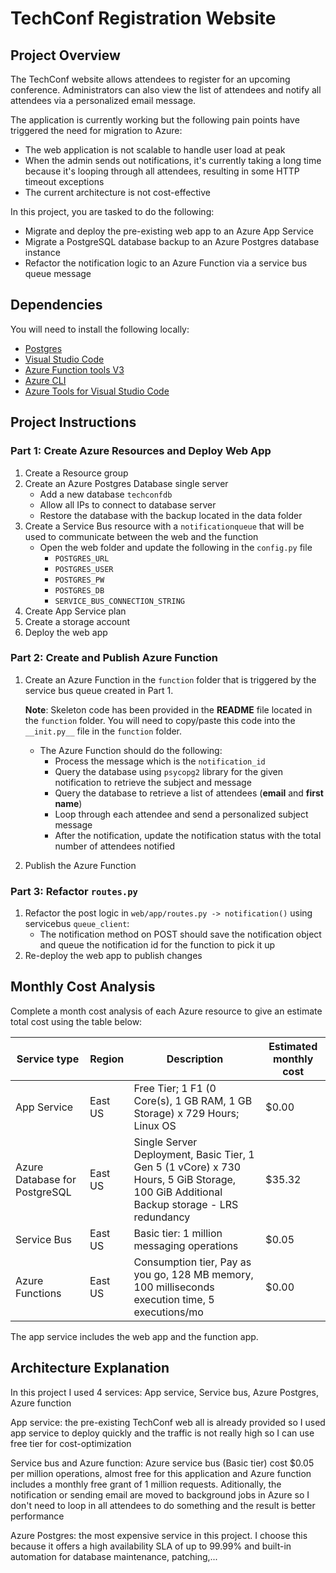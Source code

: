 # TechConf Registration Website

## Project Overview
The TechConf website allows attendees to register for an upcoming conference. Administrators can also view the list of attendees and notify all attendees via a personalized email message.

The application is currently working but the following pain points have triggered the need for migration to Azure:
 - The web application is not scalable to handle user load at peak
 - When the admin sends out notifications, it's currently taking a long time because it's looping through all attendees, resulting in some HTTP timeout exceptions
 - The current architecture is not cost-effective 

In this project, you are tasked to do the following:
- Migrate and deploy the pre-existing web app to an Azure App Service
- Migrate a PostgreSQL database backup to an Azure Postgres database instance
- Refactor the notification logic to an Azure Function via a service bus queue message

## Dependencies

You will need to install the following locally:
- [Postgres](https://www.postgresql.org/download/)
- [Visual Studio Code](https://code.visualstudio.com/download)
- [Azure Function tools V3](https://docs.microsoft.com/en-us/azure/azure-functions/functions-run-local?tabs=windows%2Ccsharp%2Cbash#install-the-azure-functions-core-tools)
- [Azure CLI](https://docs.microsoft.com/en-us/cli/azure/install-azure-cli?view=azure-cli-latest)
- [Azure Tools for Visual Studio Code](https://marketplace.visualstudio.com/items?itemName=ms-vscode.vscode-node-azure-pack)

## Project Instructions

### Part 1: Create Azure Resources and Deploy Web App
1. Create a Resource group
2. Create an Azure Postgres Database single server
   - Add a new database `techconfdb`
   - Allow all IPs to connect to database server
   - Restore the database with the backup located in the data folder
3. Create a Service Bus resource with a `notificationqueue` that will be used to communicate between the web and the function
   - Open the web folder and update the following in the `config.py` file
      - `POSTGRES_URL`
      - `POSTGRES_USER`
      - `POSTGRES_PW`
      - `POSTGRES_DB`
      - `SERVICE_BUS_CONNECTION_STRING`
4. Create App Service plan
5. Create a storage account
6. Deploy the web app

### Part 2: Create and Publish Azure Function
1. Create an Azure Function in the `function` folder that is triggered by the service bus queue created in Part 1.

      **Note**: Skeleton code has been provided in the **README** file located in the `function` folder. You will need to copy/paste this code into the `__init.py__` file in the `function` folder.
      - The Azure Function should do the following:
         - Process the message which is the `notification_id`
         - Query the database using `psycopg2` library for the given notification to retrieve the subject and message
         - Query the database to retrieve a list of attendees (**email** and **first name**)
         - Loop through each attendee and send a personalized subject message
         - After the notification, update the notification status with the total number of attendees notified
2. Publish the Azure Function

### Part 3: Refactor `routes.py`
1. Refactor the post logic in `web/app/routes.py -> notification()` using servicebus `queue_client`:
   - The notification method on POST should save the notification object and queue the notification id for the function to pick it up
2. Re-deploy the web app to publish changes

## Monthly Cost Analysis
Complete a month cost analysis of each Azure resource to give an estimate total cost using the table below:

| Service type                    | Region  | Description                                                                                                               | Estimated monthly cost |
|---------------------------------|---------|---------------------------------------------------------------------------------------------------------------------------|------------------------|
| App Service                     | East US | Free Tier; 1 F1 (0 Core(s), 1 GB RAM, 1 GB Storage) x 729 Hours; Linux OS                                                 | $0.00                  |
| Azure Database for PostgreSQL   | East US | Single Server Deployment, Basic Tier, 1 Gen 5 (1 vCore) x 730 Hours, 5 GiB Storage, 100 GiB Additional Backup storage - LRS redundancy | $35.32                 |
| Service Bus                     | East US | Basic tier: 1 million messaging operations                                                                                | $0.05                  |
| Azure Functions                 | East US | Consumption tier, Pay as you go, 128 MB memory, 100 milliseconds execution time, 5 executions/mo                          | $0.00                  |


The app service includes the web app and the function app.

## Architecture Explanation
In this project I used 4 services: App service, Service bus, Azure Postgres, Azure function

App service: the pre-existing TechConf web all is already provided so I used app service to deploy quickly and the traffic is not really high so I can use free tier for cost-optimization

Service bus and Azure function: Azure service bus (Basic tier) cost $0.05 per million operations, almost free for this application and Azure function includes a monthly free grant of 1 million requests. Aditionally, the notification or sending email are moved to background jobs in Azure so I don't need to loop in all attendees to do something and the result is better performance

Azure Postgres: the most expensive service in this project. I choose this because it offers a high availability SLA of up to 99.99% and built-in automation for database maintenance, patching,...
